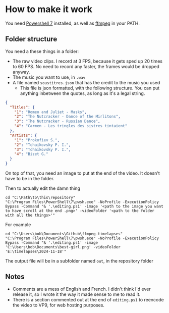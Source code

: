 # How to make it work
You need [Powershell 7](https://learn.microsoft.com/en-us/powershell/scripting/install/installing-powershell-on-windows?view=powershell-7.4) installed, as well as [ffmpeg](https://www.ffmpeg.org/) in your PATH.

## Folder structure
You need a these things in a folder:
- The raw video clips. I record at 3 FPS, because it gets sped up 20 times to 60 FPS. No need to record any faster, the frames would be dropped anyway.
- The music you want to use, in `.wav`
- A file named `soustitres.json` that has the credit to the music you used
  - This file is json formatted, with the following structure. You can put anything inbetween the quotes, as long as it's a legal string.
```json
{
  "Titles": {
    "1": "Romeo and Juliet - Masks",
    "2": "The Nutcracker - Dance of the Mirlitons",
    "3": "The Nutcracker - Russian Dance",
    "4": "Carmen - Les tringles des sistres tintaient"
  },
  "Artists": {
    "1": "Prokofiev S.",
    "2": "Tchaikovsky P. I.",
    "3": "Tchaikovsky P. I.",
    "4": "Bizet G."
  }
}

```
On top of that, you need an image to put at the end of the video. It doesn't have to be in the folder.

Then to actually edit the damn thing
```batch
cd "C:\Path\to\this\repository"
"C:\Program Files\PowerShell\7\pwsh.exe" -NoProfile -ExecutionPolicy Bypass -Command "& '.\editing.ps1' -image '<path to the image you want to have scroll at the end .png>' -videoFolder '<path to the folder with all the things>'"
```
For example

```batch
cd "C:\Users\bob\Documents\Github\ffmpeg-timelapses"
"C:\Program Files\PowerShell\7\pwsh.exe" -NoProfile -ExecutionPolicy Bypass -Command "& '.\editing.ps1' -image 'C:\Users\bob\Documents\best-girl.png' -videoFolder 'E:\timelapses\2024-11-18'"
```

The output file will be in a subfolder named `out`, in the repository folder

## Notes
- Comments are a mess of English and French. I didn't think I'd ever release it, so I wrote it the way it made sense to me to read it.
- There is a section commented out at the end of `editing.ps1` to reencode the video to VP9, for web hosting purposes.
